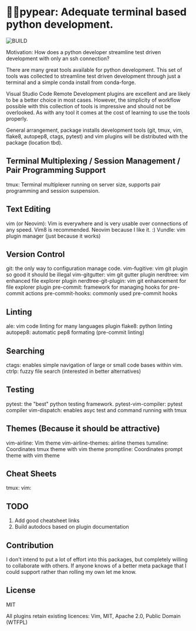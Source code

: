 # :pie::pear:pypear: Adequate terminal based python development.
![BUILD](https://github.com/brianmcconnel/pypear/workflows/CI/badge.svg)

Motivation:  How does a python developer streamline test driven development with only an ssh connection?

There are many great tools available for python development.  This set of tools was collected to streamline test driven development through just a terminal and a simple conda install from conda-forge.

Visual Studio Code Remote Development plugins are excellent and are likely to be a better choice in most cases.  However, the simplicity of workflow possible with this collection of tools is impressive and should not be overlooked.  As with any tool it comes at the cost of learning to use the tools properly.

General arrangement, package installs development tools (git, tmux, vim, flake8, autopep8, ctags, pytest) and vim plugins will be distributed with the package (location tbd).

## Terminal Multiplexing / Session Management / Pair Programming Support
tmux: Terminal multiplexer running on server size, supports pair programming and session suspension.

## Text Editing
vim (or Neovim): Vim is everywhere and is very usable over connections of any speed. Vim8 is recommended. Neovim because I like it. :)
Vundle: vim plugin manager (just because it works)

## Version Control
git: the only way to configuration manage code.
vim-fugitive: vim git plugin so good it should be illegal
vim-gitgutter: vim git gutter plugin
nerdtree: vim enhanced file explorer plugin
nerdtree-git-plugin: vim git enhancement for file explorer plugin
pre-commit: framework for managing hooks for pre-commit actions
pre-commit-hooks: commonly used pre-commit hooks

## Linting
ale: vim code linting for many languages plugin
flake8: python linting
autopep8: automatic pep8 formating (pre-commit linting)

## Searching
ctags: enables simple navigation of large or small code bases within vim.
ctrlp: fuzzy file search (interested in better alternatives)

## Testing
pytest: the "best" python testing framework.
pytest-vim-compiler: pytest compiler
vim-dispatch: enables asyc test and command running with tmux

## Themes (Because it should be attractive)
vim-airline: Vim theme
vim-airline-themes: airline themes
tumxline: Coordinates tmux theme with vim theme
promptline: Coordinates prompt theme with vim theme

## Cheat Sheets
tmux:
vim:

## TODO
1. Add good cheatsheet links
2. Build autodocs based on plugin documentation

## Contribution
I don't intend to put a lot of effort into this packages, but completely willing to collaborate with others. If anyone knows of a better meta package that I could support rather than rolling my own let me know.

## License
MIT

All plugins retain existing licences:  Vim, MIT, Apache 2.0, Public Domain (WTFPL)

